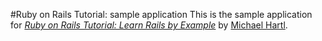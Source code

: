 #Ruby on Rails Tutorial: sample application
This is the sample application for [*Ruby on Rails Tutorial: Learn Rails by Example*](http://railstutorial.or/) by [Michael Hartl](http://michaelhartl.com/).
